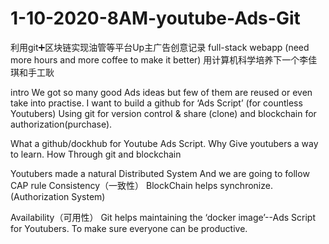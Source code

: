 # 1-10-2020-8AM-youtube-Ads-Git

利用git➕区块链实现油管等平台Up主广告创意记录 full-stack webapp (need more hours and more coffee to make it better)
用计算机科学培养下一个李佳琪和手工耿

intro
We got so many good Ads ideas but few of them are reused or even take into practise. 
I want to build a github for ‘Ads Script’
(for countless Youtubers)
Using git for version control & share (clone) and blockchain for authorization(purchase).


What
a github/dockhub for Youtube Ads Script.
Why
Give youtubers a way to learn.
How
Through git and blockchain


Youtubers made a natural Distributed System
And we are going to follow CAP rule
Consistency（一致性）
BlockChain helps synchronize. (Authorization System)

Availability（可用性）
Git helps maintaining the ‘docker image’--Ads Script for Youtubers.
To make sure everyone can be productive.
